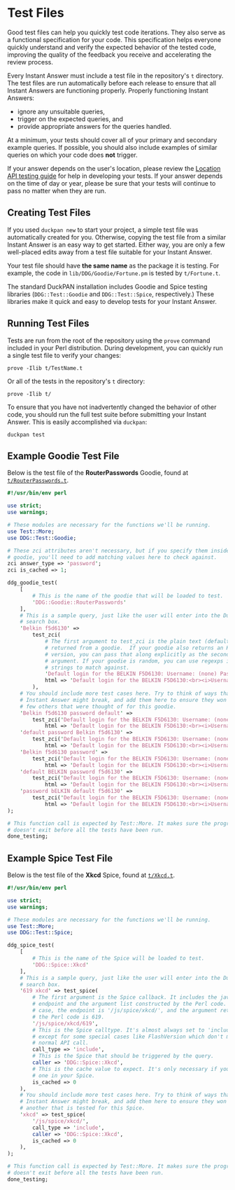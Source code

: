 # Test Files

Good test files can help you quickly test code iterations. They also serve as a functional specification for your code. This specification helps everyone quickly understand and verify the expected behavior of the tested code, improving the quality of the feedback you receive and accelerating the review process.

<!-- /summary -->

Every Instant Answer must include a test file in the repository's `t` directory. The test files are run automatically before each release to ensure that all Instant Answers are functioning properly. Properly functioning Instant Answers:

- ignore any unsuitable queries,
- trigger on the expected queries, and
- provide appropriate answers for the queries handled.

At a minimum, your tests should cover all of your primary and secondary example queries. If possible, you should also include examples of similar queries on which your code does **not** trigger. 

If your answer depends on the user's location, please review the [Location API testing guide]( http://docs.duckduckhack.com/testing-reference/testing-location-language-apis.html) for help in developing your tests. If your answer depends on the time of day or year, please be sure that your tests will continue to pass no matter when they are run.

## Creating Test Files

If you used `duckpan new` to start your project, a simple test file was automatically created for you. Otherwise, copying the test file from a similar Instant Answer is an easy way to get started. Either way, you are only a few well-placed edits away from a test file suitable for your Instant Answer.

Your test file should have **the same name** as the package it is testing. For example, the code in `lib/DDG/Goodie/Fortune.pm` is tested by `t/Fortune.t`.

The standard DuckPAN installation includes Goodie and Spice testing libraries (`DDG::Test::Goodie` and `DDG::Test::Spice`, respectively.) These libraries make it quick and easy to develop tests for your Instant Answer.

## Running Test Files

Tests are run from the root of the repository using the `prove` command included in your Perl distribution. During development, you can quickly run a single test file to verify your changes:

```shell
prove -Ilib t/TestName.t
```

<!-- /summary -->

Or all of the tests in the repository's `t` directory:

```shell
prove -Ilib t/
```

To ensure that you have not inadvertently changed the behavior of other code, you should run the full test suite before submitting your Instant Answer. This is easily accomplished via `duckpan`:

```shell
duckpan test
```

## Example Goodie Test File

Below is the test file of the **RouterPasswords** Goodie, found at [`t/RouterPasswords.t`](https://github.com/duckduckgo/zeroclickinfo-goodies/blob/master/t/RouterPasswords.t).

<!-- /summary -->

```perl
#!/usr/bin/env perl

use strict;
use warnings;

# These modules are necessary for the functions we'll be running.
use Test::More;
use DDG::Test::Goodie;

# These zci attributes aren't necessary, but if you specify them inside your
# goodie, you'll need to add matching values here to check against.
zci answer_type => 'password';
zci is_cached => 1;

ddg_goodie_test(
    [
        # This is the name of the goodie that will be loaded to test.
        'DDG::Goodie::RouterPasswords'
    ],
    # This is a sample query, just like the user will enter into the DuckDuckGo
    # search box.
    'Belkin f5d6130' =>
        test_zci(
            # The first argument to test_zci is the plain text (default)
            # returned from a goodie.  If your goodie also returns an HTML
            # version, you can pass that along explicitly as the second
            # argument. If your goodie is random, you can use regexps instead of
            # strings to match against.
            'Default login for the BELKIN F5D6130: Username: (none) Password: password',
            html => 'Default login for the BELKIN F5D6130:<br><i>Username</i>: (none)<br><i>Password</i>: password'
        ),
    # You should include more test cases here. Try to think of ways that your
    # Instant Answer might break, and add them here to ensure they won't. Here are a
    # few others that were thought of for this goodie.
    'Belkin f5d6130 password default' =>
        test_zci('Default login for the BELKIN F5D6130: Username: (none) Password: password',
            html => 'Default login for the BELKIN F5D6130:<br><i>Username</i>: (none)<br><i>Password</i>: password'),
    'default password Belkin f5d6130' =>
        test_zci('Default login for the BELKIN F5D6130: Username: (none) Password: password',
            html => 'Default login for the BELKIN F5D6130:<br><i>Username</i>: (none)<br><i>Password</i>: password'),
    'Belkin f5d6130 password' =>
        test_zci('Default login for the BELKIN F5D6130: Username: (none) Password: password',
            html => 'Default login for the BELKIN F5D6130:<br><i>Username</i>: (none)<br><i>Password</i>: password'),
    'default BELKIN password f5d6130' =>
        test_zci('Default login for the BELKIN F5D6130: Username: (none) Password: password',
            html => 'Default login for the BELKIN F5D6130:<br><i>Username</i>: (none)<br><i>Password</i>: password'),
    'password bELKIN default f5d6130' =>
        test_zci('Default login for the BELKIN F5D6130: Username: (none) Password: password',
            html => 'Default login for the BELKIN F5D6130:<br><i>Username</i>: (none)<br><i>Password</i>: password'),
);

# This function call is expected by Test::More. It makes sure the program
# doesn't exit before all the tests have been run.
done_testing;
```

## Example Spice Test File

Below is the test file of the **Xkcd** Spice, found at [`t/Xkcd.t`](https://github.com/duckduckgo/zeroclickinfo-spice/blob/master/t/Xkcd.t).

<!-- /summary -->

```perl
#!/usr/bin/env perl

use strict;
use warnings;

# These modules are necessary for the functions we'll be running.
use Test::More;
use DDG::Test::Spice;

ddg_spice_test(
    [
        # This is the name of the Spice will be loaded to test.
        'DDG::Spice::Xkcd'
    ],
    # This is a sample query, just like the user will enter into the DuckDuckGo
    # search box.
    '619 xkcd' => test_spice(
        # The first argument is the Spice callback. It includes the javascript
        # endpoint and the argument list constructed by the Perl code. In this
        # case, the endpoint is '/js/spice/xkcd/', and the argument returned by
        # the Perl code is 619.
        '/js/spice/xkcd/619',
        # This is the Spice calltype. It's almost always set to 'include',
        # except for some special cases like FlashVersion which don't make a
        # normal API call.
        call_type => 'include',
        # This is the Spice that should be triggered by the query.
        caller => 'DDG::Spice::Xkcd',
        # This is the cache value to expect. It's only necessary if you specify
        # one in your Spice.
        is_cached => 0
    ),
    # You should include more test cases here. Try to think of ways that your
    # Instant Answer might break, and add them here to ensure they won't. Here are is
    # another that is tested for this Spice.
    'xkcd' => test_spice(
        '/js/spice/xkcd/',
        call_type => 'include',
        caller => 'DDG::Spice::Xkcd',
        is_cached => 0
    ),
);

# This function call is expected by Test::More. It makes sure the program
# doesn't exit before all the tests have been run.
done_testing;
```

